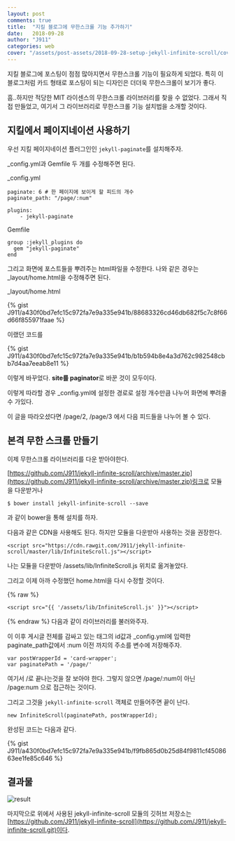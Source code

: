 ```yaml
---
layout: post
comments: true
title:  "지킬 블로그에 무한스크롤 기능 추가하기"
date:   2018-09-28
author: "J911"
categories: web
cover: "/assets/post-assets/2018-09-28-setup-jekyll-infinite-scroll/cover.png"
---
```

지킬 블로그에 포스팅이 점점 많아지면서 무한스크롤 기능이 필요하게 되었다.
특히 이 블로그처럼 카드 형태로 포스팅이 되는 디자인은 더더욱 무한스크롤이 보기가 좋다.

흠..하지만 적당한 MIT 라이센스의 무한스크롤 라이브러리를 찾을 수 없었다. 그래서 직접 만들었고, 여기서 그 라이브러리로 무한스크롤 기능 설치법을 소개할 것이다.

## 지킬에서 페이지네이션 사용하기
우선 지킬 페이지네이션 플러그인인 `jekyll-paginate`를 설치해주자.

_config.yml과 Gemfile 두 개를 수정해주면 된다.

_config.yml

```
paginate: 6 # 한 페이지에 보이게 할 피드의 개수
paginate_path: "/page/:num"

plugins:
    - jekyll-paginate
```

Gemfile
```
group :jekyll_plugins do
  gem "jekyll-paginate"
end
```

그리고 화면에 포스트들을 뿌려주는 html파일을 수정한다.
나와 같은 경우는 _layout/home.html을 수정해주면 된다.

_layout/home.html

{% gist J911/a430f0bd7efc15c972fa7e9a335e941b/88683326cd46db682f5c7c8f66d66f855971faae %}

이랬던 코드를

{% gist J911/a430f0bd7efc15c972fa7e9a335e941b/b1b594b8e4a3d762c982548cbb7d4aa7eeab8e11 %}

이렇게 바꾸었다. **site를 paginator**로 바꾼 것이 모두이다.

이렇게 따라할 경우 _config.yml에 설정한 경로로 설정 개수만큼 나누어 화면에 뿌려줄 수 가있다.

이 글을 따라오셨다면 /page/2, /page/3 에서 다음 피드들을 나누어 볼 수 있다.

## 본격 무한 스크롤 만들기
이제 무한스크롤 라이브러리를 다운 받아야한다.

[https://github.com/J911/jekyll-infinite-scroll/archive/master.zip](https://github.com/J911/jekyll-infinite-scroll/archive/master.zip)링크로 모듈을 다운받거나

```
$ bower install jekyll-infinite-scroll --save
```

과 같이 bower을 통해 설치를 하자.

다음과 같은 CDN을 사용해도 된다. 하지만 모듈을 다운받아 사용하는 것을 권장한다.

```
<script src="https://cdn.rawgit.com/J911/jekyll-infinite-scroll/master/lib/InfiniteScroll.js"></script>
```

나는 모듈을 다운받아 /assets/lib/InfiniteScroll.js 위치로 옮겨놓았다.

그리고 이제 아까 수정했던 home.html을 다시 수정할 것이다.

{% raw %}
```
<script src="{{ '/assets/lib/InfiniteScroll.js' }}"></script>
```
{% endraw %}
다음과 같이 라이브러리를 불러와주자.

이 이후 게시글 전체를 감싸고 있는 태그의 id값과 _config.yml에 입력한 paginate_path값에서 :num 이전 까지의 주소를 변수에 저장해주자.

```
var postWrapperId = 'card-wrapper';
var paginatePath = '/page/'
```

여기서 /로 끝나는것을 잘 보아야 한다. 그렇지 않으면 /page/:num이 아닌 /page:num 으로 접근하는 것이다. 

그리고 그것을 `jekyll-infinite-scroll` 객체로 만들어주면 끝이 난다.

```
new InfiniteScroll(paginatePath, postWrapperId);
```

완성된 코드는 다음과 같다.

{% gist J911/a430f0bd7efc15c972fa7e9a335e941b/f9fb865d0b25d84f9811cf4508663ee1fe85c646 %}

## 결과물
![result](/assets/post-assets/2018-09-28-setup-jekyll-infinite-scroll/infinite-scroll.gif)

마지막으로 위에서 사용된 jekyll-infinite-scroll 모듈의 깃허브 저장소는 [https://github.com/J911/jekyll-infinite-scroll](https://github.com/J911/jekyll-infinite-scroll.git)이다.